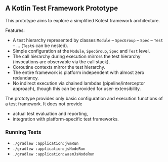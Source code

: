 ## A Kotlin Test Framework Prototype

This prototype aims to explore a simplified Kotest framework architecture.

Features:
* A test hierarchy represented by classes `Module` – `SpecGroup` – `Spec` – `Test` – ... (`Test`s can be nested).
* Simple configuration at the `Module`, `SpecGroup`, `Spec` and `Test` level.
* The call hierarchy during execution mirrors the test hierarchy (invocations are observable via the call stack).
* Coroutine contexts mirror the test hierarchy.
* The entire framework is platform independent with almost zero redundancy.
* No indirect execution via chained lambdas (pipeline/interceptor approach), though this can be provided for user-extensibility.
 
The prototype provides only basic configuration and execution functions of a test framework. It does not provide
* actual test evaluation and reporting,
* integration with platform-specific test frameworks.

### Running Tests

* `./gradlew :application:jvmRun`
* `./gradlew :application:jsNodeRun`
* `./gradlew :application:wasmJsNodeRun`
